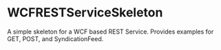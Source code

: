 # WCFRESTServiceSkeleton
A simple skeleton for a WCF based REST Service.  Provides examples for GET, POST, and SyndicationFeed.
